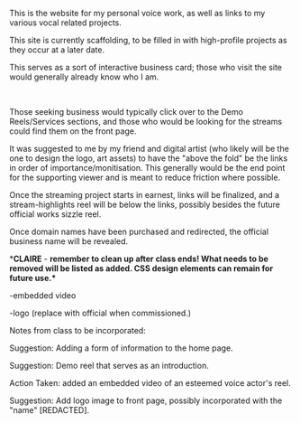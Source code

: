 This is the website for my personal voice work, as well as links to my various vocal related projects.



This site is currently scaffolding, to be filled in with high-profile projects as they occur at a later date.

This serves as a sort of interactive business card; those who visit the site would generally already know who I am.

 

Those seeking business would typically click over to the Demo Reels/Services sections, and those who would be looking for the streams could find them on the front page.

It was suggested to me by my friend and digital artist (who likely will be the one to design the logo, art assets) to have the "above the fold" be the links in order of importance/monitisation. This generally would be the end point for the supporting viewer and is meant to reduce friction where possible.

Once the streaming project starts in earnest, links will be finalized, and a stream-highlights reel will be below the links, possibly besides the future official works sizzle reel.



Once domain names have been purchased and redirected, the official business name will be revealed.

\***CLAIRE** - **remember to clean up after class ends! What needs to be removed will be listed as added. CSS design elements can remain for future use.\***

-embedded video

-logo (replace with official when commissioned.)



Notes from class to be incorporated:



Suggestion: Adding a form of information to the home page.

Suggestion: Demo reel that serves as an introduction.

Action Taken: added an embedded video of an esteemed voice actor's reel.



Suggestion: Add logo image to front page, possibly incorporated with the "name" \[REDACTED].

